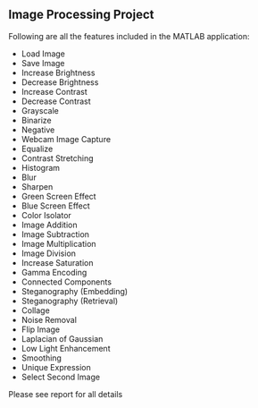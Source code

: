## Image Processing Project

Following are all the features included in the MATLAB application:
- Load Image
- Save Image
- Increase Brightness
- Decrease Brightness
- Increase Contrast
- Decrease Contrast
- Grayscale
- Binarize
- Negative
- Webcam Image Capture
- Equalize
- Contrast Stretching
- Histogram
- Blur
- Sharpen
- Green Screen Effect
- Blue Screen Effect
- Color Isolator
- Image Addition
- Image Subtraction
- Image Multiplication 
- Image Division
- Increase Saturation
- Gamma Encoding
- Connected Components
- Steganography (Embedding)
- Steganography (Retrieval)
- Collage
- Noise Removal
- Flip Image
- Laplacian of Gaussian
- Low Light Enhancement
- Smoothing
- Unique Expression
- Select Second Image


Please see report for all details
